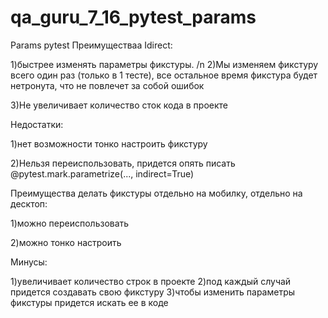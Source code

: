 # qa_guru_7_16_pytest_params
Params pytest
Преимуществаа Idirect:

1)быстрее изменять параметры фикстуры. /n
2)Мы изменяем фикстуру всего один раз (только в 1 тесте), все остальное время фикстура будет нетронута, что не повлечет за собой ошибок 

3)Не увеличивает количество сток кода в проекте 

Недостатки: 

1)нет возможности тонко настроить фикстуру

2)Нельзя переиспользовать, придется опять писать @pytest.mark.parametrize(..., indirect=True)


Преимущества делать фикстуры отдельно на мобилку, отдельно на десктоп: 

1)можно переиспользовать 

2)можно тонко настроить 

Минусы:

1)увеличивает количество строк в проекте 
2)под каждый случай придется создавать свою фикстуру
3)чтобы изменить параметры фикстуры придется искать ее в коде 



